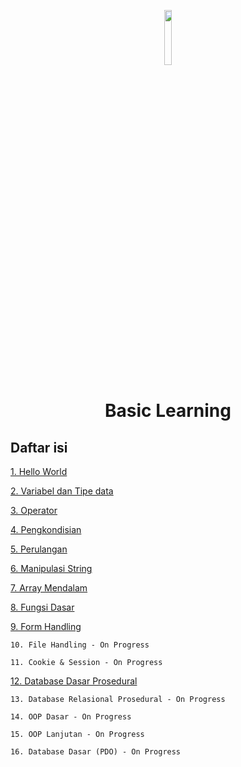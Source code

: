 <p align="center">
  <img width="15%" src="./../assets/images/phplogo.png" />
  <h1 align="center">Basic Learning</h1>
</p>

## Daftar isi

[1. Hello World](https://github.com/bellshade/PHP/tree/main/basics/1_hello_world)

[2. Variabel dan Tipe data](https://github.com/bellshade/PHP/tree/main/basics/2_variable_datatype)

[3. Operator](https://github.com/bellshade/PHP/tree/main/basics/3_operator)

[4. Pengkondisian](https://github.com/bellshade/PHP/tree/main/basics/4_conditional_statements)

[5. Perulangan](https://github.com/bellshade/PHP/tree/main/basics/5_perulangan)

[6. Manipulasi String](https://github.com/bellshade/PHP/tree/main/basics/6_manipulasi_string)

[7. Array Mendalam](https://github.com/bellshade/PHP/tree/main/basics/7_array_mendalam)

[8. Fungsi Dasar](https://github.com/bellshade/PHP/tree/main/basics/8_fungsi_dasar)

[9. Form Handling](https://github.com/bellshade/PHP/tree/main/basics/9_form_handling)

`10. File Handling - On Progress`

`11. Cookie & Session - On Progress`

[12. Database Dasar Prosedural](https://github.com/bellshade/PHP/tree/main/basics/12_database_dasar_prosedural)

`13. Database Relasional Prosedural - On Progress`

`14. OOP Dasar - On Progress`

`15. OOP Lanjutan - On Progress`

`16. Database Dasar (PDO) - On Progress`
